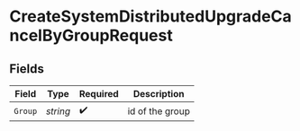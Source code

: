 # CreateSystemDistributedUpgradeCancelByGroupRequest


## Fields

| Field              | Type               | Required           | Description        |
| ------------------ | ------------------ | ------------------ | ------------------ |
| `Group`            | *string*           | :heavy_check_mark: | id of the group    |